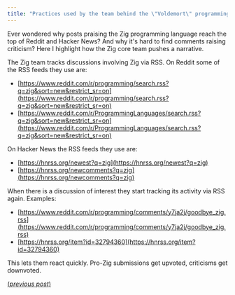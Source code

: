 ```yaml
---
title: "Practices used by the team behind the \"Voldemort\" programming language"
---
```


Ever wondered why posts praising the Zig programming language reach the top of Reddit and Hacker News? And why it's hard to find comments raising criticism? Here I highlight how the Zig core team pushes a narrative.

The Zig team tracks discussions involving Zig via RSS. On Reddit some of the RSS feeds they use are:

- [https://www.reddit.com/r/programming/search.rss?q=zig&sort=new&restrict_sr=on](https://www.reddit.com/r/programming/search.rss?q=zig&sort=new&restrict_sr=on)
- [https://www.reddit.com/r/ProgrammingLanguages/search.rss?q=zig&sort=new&restrict_sr=on](https://www.reddit.com/r/ProgrammingLanguages/search.rss?q=zig&sort=new&restrict_sr=on)

On Hacker News the RSS feeds they use are:

- [https://hnrss.org/newest?q=zig](https://hnrss.org/newest?q=zig)
- [https://hnrss.org/newcomments?q=zig](https://hnrss.org/newcomments?q=zig)

When there is a discussion of interest they start tracking its activity via RSS again. Examples:

- [https://www.reddit.com/r/programming/comments/y7ja2j/goodbye_zig.rss](https://www.reddit.com/r/programming/comments/y7ja2j/goodbye_zig.rss)
- [https://hnrss.org/item?id=32794360](https://hnrss.org/item?id=32794360)

This lets them react quickly. Pro-Zig submissions get upvoted, criticisms get downvoted.

[(_previous post_)](https://mikefsn.github.io/2022/10/18/goodbye-zig.html)
